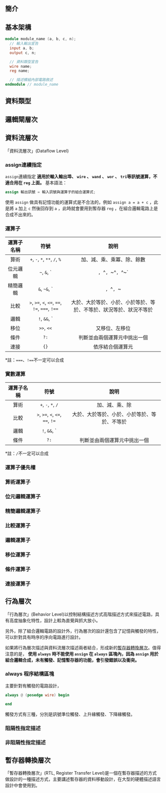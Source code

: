 ## 簡介

## 基本架構
```verilog
module module_name (a, b, c, n);
  // 輸入輸出宣告
  input a, b;
  output c, n;

  // 資料類型宣告
  wire name;
  reg name;  

  // 描述模組內部電路敘述
endmodule // module_name

```

## 資料類型

## 邏輯閘層次

## 資料流層次
「資料流層次」(Dataflow Level)

### assign連續指定
`assign`連續指定 **適用於輸入輸出埠、 `wire` 、 `wand` 、 `wor` 、 `tri`等訊號運算，不適合用在 `reg` 上面。** 基本語法：

```verilog
assign 輸出訊號 = 輸入訊號與運算子的組合運算式;
```

使用 `assign` 做具有記憶功能的運算式是不合法的，例如 `assign a = a + c` ，此是將 `a` 加上 `c` 然後回存到 `a` ，此時就會要用到暫存器 `reg` ，在組合邏輯電路上是合成不出來的。

### 運算子

| 運算子名稱 |                      符號                      |                                說明                                |
|:----------:|:----------------------------------------------:|:------------------------------------------------------------------:|
|    算術    |         `+`, `-`, `*`, `**`, `/`, `%`          |                     加、減、乘、乘冪、除、餘數                     |
|  位元邏輯  |         `~`, `&`, `|`, `^`, `~^`, `^~`         |               反、及、或、互斥或、反互斥或、互斥反或               |
|  精簡邏輯  |  `&`, `~&`, `|`, `^`, `~|`, `~|^`, `~^`, `^~`  |     及、反及、或、互斥或、反或、反或互斥或、反互斥或、互斥反或     |
|    比較    | `>`, `>=`, `<`, `<=`, `==`, `!=`, `===`, `!==` | 大於、大於等於、小於、小於等於、等於、不等於、狀況等於、狀況不等於 |
|    邏輯    |                `!`, `&&`, `||`                 |                       邏輯反、邏輯及、邏輯或                       |
|    移位    |                   `>>`, `<<`                   |                           又移位、左移位                           |
|    條件    |                      `?:`                      |                    判斷並由兩個運算元中挑出一個                    |
|    連接    |                      `{}`                      |                          依序結合個運算元                          |

*註：`===`、`!==`不一定可以合成

### 實數運算

| 運算子名稱 |               符號               |                     說明                     |
|:----------:|:--------------------------------:|:--------------------------------------------:|
|    算術    |        `+`, `-`, `*`, `/`        |                加、減、乘、除                |
|    比較    | `>`, `>=`, `<`, `<=`, `==`, `!=` | 大於、大於等於、小於、小於等於、等於、不等於 |
|    邏輯    |         `!`, `&&`, `||`          |            邏輯反、邏輯及、邏輯或            |
|    條件    |               `?:`               |         判斷並由兩個運算元中挑出一個         |

*註：`/`不一定可以合成

### 運算子優先權


### 算術運算子

### 位元邏輯運算子

### 精簡邏輯運算子

### 比較運算子

### 邏輯運算子

### 移位運算子

### 條件運算子

### 連接運算子

## 行為層次
「行為層次」(Behavior Level)以控制結構描述方式高階描述方式來描述電路，具有高度抽象化特性，設計上較為直覺與抓大放小。

另外，除了組合邏輯電路的設計外，行為層次的設計還包含了記憶與觸發的特性，可以針對具有時序的序向電路進行設計。

如果將行為層次描述與資料流層次描述兩者結合，形成新的[暫存器轉換層次](#暫存器轉換層次)。值得注意的是， **使用 `always` 時不能使用 `assign` 在 `always` 區塊內，因為 `assign` 用於組合邏輯合成，未有觸發、記憶暫存器的功能，會引發錯誤以及衝突。**

### always 程序結構區塊
主要針對有觸發的電路設計，

```verilog
always @ (posedge wire) begin

end
```

觸發方式有三種，分別是訊號準位觸發、上升緣觸發、下降緣觸發。

### 阻隔性指定描述

### 非阻隔性指定描述

## 暫存器轉換層次
「暫存器轉換層次」(RTL, Register Transfer Level)是一個在暫存器描述的方式做設計的一種描述方式，主要講述暫存器的資料移動設計，在大型的硬體描述語言設計中會使用到。
